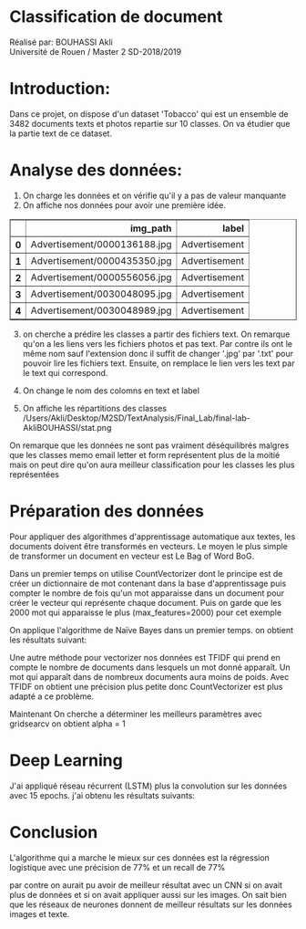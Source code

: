 # Classification de document
Réalisé par: BOUHASSI Akli<br>
Université de Rouen / Master 2 SD-2018/2019

# Introduction:
Dans ce projet, on dispose d'un dataset 'Tobacco' qui est un ensemble de 3482 documents texts et photos repartie sur 10 classes. On va étudier que la partie text de ce dataset.

# Analyse des données:
1. On charge les données et on vérifie qu'il y a pas de valeur manquante
2. On affiche nos données pour avoir une première idée. 

<div>
<style scoped>
    .dataframe tbody tr th:only-of-type {
        vertical-align: middle;
    }

    .dataframe tbody tr th {
        vertical-align: top;
    }

    .dataframe thead th {
        text-align: right;
    }
</style>
<table border="1" class="dataframe">
  <thead>
    <tr style="text-align: right;">
      <th></th>
      <th>img_path</th>
      <th>label</th>
    </tr>
  </thead>
  <tbody>
    <tr>
      <th>0</th>
      <td>Advertisement/0000136188.jpg</td>
      <td>Advertisement</td>
    </tr>
    <tr>
      <th>1</th>
      <td>Advertisement/0000435350.jpg</td>
      <td>Advertisement</td>
    </tr>
    <tr>
      <th>2</th>
      <td>Advertisement/0000556056.jpg</td>
      <td>Advertisement</td>
    </tr>
    <tr>
      <th>3</th>
      <td>Advertisement/0030048095.jpg</td>
      <td>Advertisement</td>
    </tr>
    <tr>
      <th>4</th>
      <td>Advertisement/0030048989.jpg</td>
      <td>Advertisement</td>
    </tr>
  </tbody>
</table>
</div>


3. on cherche a prédire les classes a partir des fichiers text. On remarque qu'on a les liens vers les fichiers photos et pas text. Par contre ils ont le même nom sauf l'extension donc il suffit de changer '.jpg' par '.txt' pour pouvoir lire les fichiers text. Ensuite, on remplace le lien vers les text par le text qui correspond.

4. On change le nom des colomns en text et label

5. On affiche les répartitions des classes
/Users/Akli/Desktop/M2SD/TextAnalysis/Final_Lab/final-lab-AkliBOUHASSI/stat.png

On remarque que les données ne sont pas vraiment déséquilibrés malgres que les classes memo email letter et form représentent plus de la moitié mais on peut dire qu'on aura meilleur classification pour les classes les plus représentées

# Préparation des données 
Pour appliquer des algorithmes d'apprentissage automatique aux textes, les documents doivent être transformés en vecteurs. Le moyen le plus simple de transformer un document en vecteur est Le Bag of Word BoG.

Dans un premier temps on utilise CountVectorizer dont le principe est de créer un dictionnaire de mot contenant dans la base d'apprentissage puis compter le nombre de fois qu'un mot apparaisse dans un document pour créer le vecteur qui représente chaque document. Puis on garde que les 2000 mot qui apparaisse le plus (max_features=2000) pour cet exemple

On applique l'algorithme de Naïve Bayes dans un premier temps.
on obtient les résultats suivant:


Une autre méthode pour vectorizer nos données est TFIDF qui prend en compte le nombre de documents dans lesquels un mot donné apparaît. Un mot qui apparaît dans de nombreux documents aura moins de poids.
Avec TFIDF on obtient une précision plus petite donc CountVectorizer est plus adapté a ce problème.

Maintenant On cherche a déterminer les meilleurs paramètres avec gridsearcv on obtient alpha = 1

# Deep Learning
J'ai appliqué réseau récurrent (LSTM) plus la convolution sur les données avec 15 epochs. j'ai obtenu les résultats suivants:



# Conclusion
L'algorithme qui a marche le mieux sur ces données est la régression logistique avec une précision de 77% et un recall de 77%
 
par contre on aurait pu avoir de meilleur résultat avec un CNN si on avait plus de données 
et si on avait appliquer aussi sur les images.
On sait bien que les réseaux de neurones donnent de meilleur résultats sur les données images et texte.
